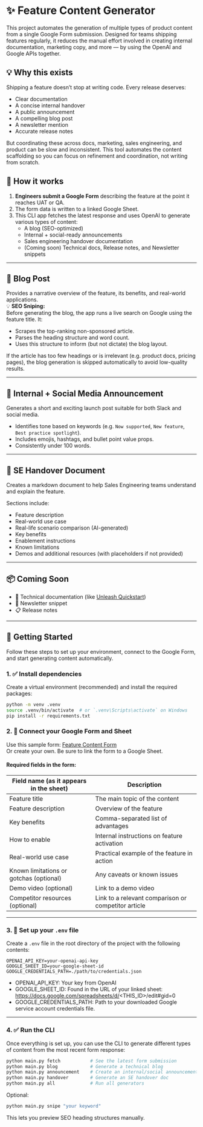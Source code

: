 # ✨ Feature Content Generator

This project automates the generation of multiple types of product content from a single Google Form submission. Designed for teams shipping features regularly, it reduces the manual effort involved in creating internal documentation, marketing copy, and more — by using the OpenAI and Google APIs together.

## 💡 Why this exists

Shipping a feature doesn’t stop at writing code. Every release deserves:

- Clear documentation
- A concise internal handover
- A public announcement
- A compelling blog post
- A newsletter mention
- Accurate release notes

But coordinating these across docs, marketing, sales engineering, and product can be slow and inconsistent. This tool automates the content scaffolding so you can focus on refinement and coordination, not writing from scratch.

## 🧩 How it works

1. **Engineers submit a Google Form** describing the feature at the point it reaches UAT or QA.
2. The form data is written to a linked Google Sheet.
3. This CLI app fetches the latest response and uses OpenAI to generate various types of content:
   - A blog (SEO-optimized)
   - Internal + social-ready announcements
   - Sales engineering handover documentation
   - (Coming soon) Technical docs, Release notes, and Newsletter snippets

---

## 📙 Blog Post

Provides a narrative overview of the feature, its benefits, and real-world applications.  
💡 **SEO Sniping:**  
Before generating the blog, the app runs a live search on Google using the feature title. It:

- Scrapes the top-ranking non-sponsored article.
- Parses the heading structure and word count.
- Uses this structure to inform (but not dictate) the blog layout.

If the article has too few headings or is irrelevant (e.g. product docs, pricing pages), the blog generation is skipped automatically to avoid low-quality results.

---

## 📣 Internal + Social Media Announcement

Generates a short and exciting launch post suitable for both Slack and social media.

- Identifies tone based on keywords (e.g. `Now supported`, `New feature`, `Best practice spotlight`).
- Includes emojis, hashtags, and bullet point value props.
- Consistently under 100 words.

---

## 📄 SE Handover Document

Creates a markdown document to help Sales Engineering teams understand and explain the feature.

Sections include:

- Feature description
- Real-world use case
- Real-life scenario comparison (AI-generated)
- Key benefits
- Enablement instructions
- Known limitations
- Demos and additional resources (with placeholders if not provided)

---

## 📦 Coming Soon

- 📘 Technical documentation (like [Unleash Quickstart](https://docs.getunleash.io/quickstart))
- 📨 Newsletter snippet
- 📋 Release notes

---

## 🚀 Getting Started

Follow these steps to set up your environment, connect to the Google Form, and start generating content automatically.

### 1. ✅ Install dependencies

Create a virtual environment (recommended) and install the required packages:

```bash
python -m venv .venv
source .venv/bin/activate  # or `.venv\Scripts\activate` on Windows
pip install -r requirements.txt
```

### 2. 🧾 Connect your Google Form and Sheet

Use this sample form: [Feature Content Form](https://forms.gle/ngNvbon2XQPjmbUV8)  
Or create your own. Be sure to link the form to a Google Sheet.

#### Required fields in the form:

| Field name (as it appears in the sheet)     | Description                                           |
|---------------------------------------------|-------------------------------------------------------|
| Feature title                               | The main topic of the content                        |
| Feature description                         | Overview of the feature                              |
| Key benefits                                | Comma-separated list of advantages                   |
| How to enable                               | Internal instructions on feature activation          |
| Real-world use case                         | Practical example of the feature in action           |
| Known limitations or gotchas (optional)     | Any caveats or known issues                          |
| Demo video (optional)                       | Link to a demo video                                 |
| Competitor resources (optional)             | Link to a relevant comparison or competitor article  |

---

### 3. 🔐 Set up your `.env` file

Create a `.env` file in the root directory of the project with the following contents:

```env
OPENAI_API_KEY=your-openai-api-key
GOOGLE_SHEET_ID=your-google-sheet-id
GOOGLE_CREDENTIALS_PATH=./path/to/credentials.json
```

- OPENAI_API_KEY: Your key from OpenAI
- GOOGLE_SHEET_ID: Found in the URL of your linked sheet: https://docs.google.com/spreadsheets/d/<THIS_ID>/edit#gid=0
- GOOGLE_CREDENTIALS_PATH: Path to your downloaded Google service account credentials file.

---

### 4. ✅ Run the CLI

Once everything is set up, you can use the CLI to generate different types of content from the most recent form response:

```bash
python main.py fetch           # See the latest form submission
python main.py blog            # Generate a technical blog
python main.py announcement    # Create an internal/social announcement
python main.py handover        # Generate an SE handover doc
python main.py all             # Run all generators
```
Optional:
```bash
python main.py snipe "your keyword"
```

This lets you preview SEO heading structures manually.